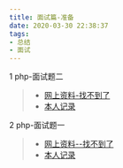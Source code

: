 ```yaml
---
title: 面试篇-准备
date: 2020-03-30 22:38:37
tags:
- 总结
- 面试
---
```


1 php-面试题二
> - [网上资料-找不到了]()
> - [本人记录](https://josiah.top/2020/03/%E9%9D%A2%E8%AF%95-php2/)
<!-- 指向本地  [icon.png](./images/icon.png) -->


2 php-面试题一
> - [网上资料--找不到了]()
> - [本人记录](http://josiah.top/2020/02/%E9%9D%A2%E8%AF%95-php1/)



